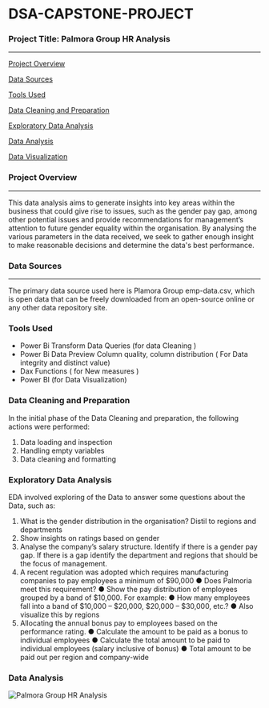 # DSA-CAPSTONE-PROJECT

### Project Title: Palmora Group HR Analysis
---
[Project Overview](#project-overview)

[Data Sources](#data-sources)

[Tools Used](#tools-used)

[Data Cleaning and Preparation](#data-cleaning-and-preparation)

[Exploratory Data Analysis](#exploratory-data-analysis)

[Data Analysis](#data-analysis)

[Data Visualization](*#data-visualization)

### Project Overview
---
This data analysis aims to generate insights into key areas within the business that could give rise to issues, such as the gender pay gap, among other potential issues and provide recommendations for management’s attention to future gender equality within the organisation. By analysing the various parameters in the data received, we seek to gather enough insight to make reasonable decisions and determine the data's best performance. 

### Data Sources
---
The primary data source used here is Plamora Group emp-data.csv, which is open data that can be freely downloaded from an open-source online or any other data repository site.

### Tools Used

- Power Bi Transform Data Queries (for data Cleaning )
-  Power Bi Data Preview Column quality, column distribution ( For Data integrity and distinct value)
-  Dax Functions ( for New measures )
- Power BI (for Data Visualization)
### Data Cleaning and Preparation

In the initial phase of the Data Cleaning and preparation, the following actions were performed:
1. Data loading and inspection
2. Handling empty variables
3. Data cleaning and formatting
   
### Exploratory Data Analysis

EDA involved exploring of the Data to answer some questions about the Data, such as:

1. What is the gender distribution in the organisation? Distil to regions and 
departments 
2. Show insights on ratings based on gender 
3. Analyse the company’s salary structure. Identify if there is a gender pay gap. If 
there is a gap identify the department and regions that should be the focus of 
management.
4. A recent regulation was adopted which requires manufacturing companies to pay 
employees a minimum of $90,000 
   ● Does Palmoria meet this requirement? 
   ● Show the pay distribution of employees grouped by a band of $10,000. For example: 
   ● How many employees fall into a band of $10,000 – $20,000, $20,000 – $30,000, 
etc.?
● Also visualize this by regions
5. Allocating the annual bonus pay to employees based on the performance rating.
   ● Calculate the amount to be paid as a bonus to individual employees 
   ●  Calculate the total amount to be paid to individual employees (salary inclusive of 
bonus) 
   ● Total amount to be paid out per region and company-wide
### Data Analysis
   ![Palmora Group HR Analysis](https://github.com/user-attachments/assets/4607ec00-ac7b-4858-af92-f07c49e9b4cc)

